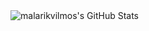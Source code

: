 <img src="https://github-readme-stats.vercel.app/api/top-langs/?username=malarikvilmos&theme=ambient_gradient&hide=jupyter%20notebook&show_icons=true&hide_progress=false&hide_border=false&layout=donut" alt="malarikvilmos's GitHub Stats"/> 
